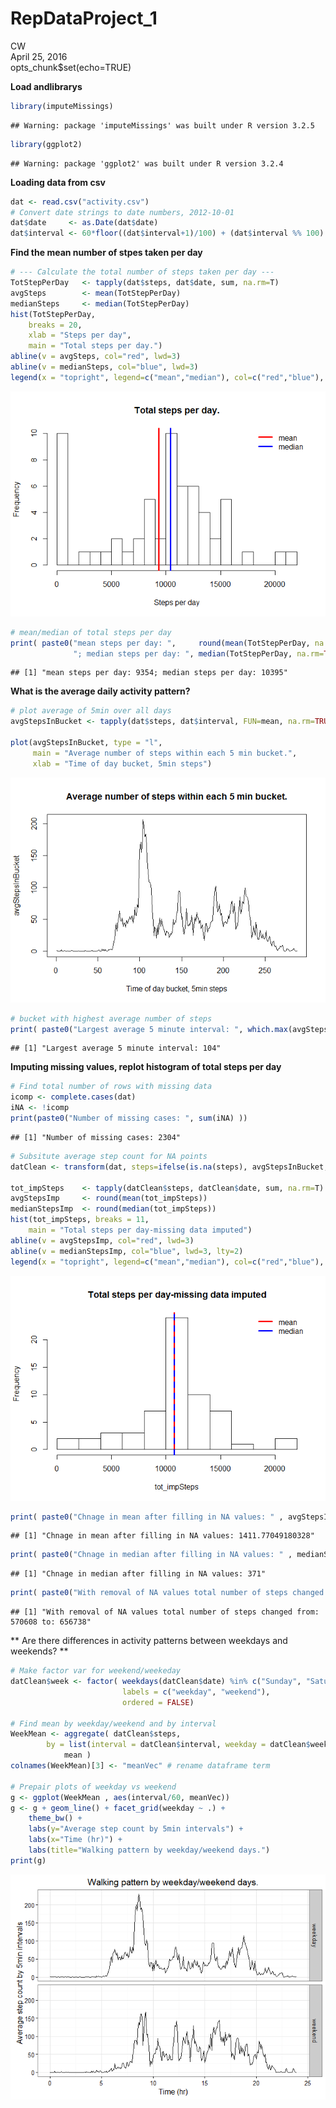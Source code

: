# RepDataProject_1
CW  
April 25, 2016  
opts_chunk$set(echo=TRUE)

**Load andlibrarys** 

```r
library(imputeMissings)
```

```
## Warning: package 'imputeMissings' was built under R version 3.2.5
```

```r
library(ggplot2)
```

```
## Warning: package 'ggplot2' was built under R version 3.2.4
```

**Loading data from csv**

```r
dat <- read.csv("activity.csv")
# Convert date strings to date numbers, 2012-10-01
dat$date     <- as.Date(dat$date)
dat$interval <- 60*floor((dat$interval+1)/100) + (dat$interval %% 100)
```

**Find the mean number of stpes taken per day**

```r
# --- Calculate the total number of steps taken per day ---
TotStepPerDay   <- tapply(dat$steps, dat$date, sum, na.rm=T)
avgSteps        <- mean(TotStepPerDay)
medianSteps     <- median(TotStepPerDay)
hist(TotStepPerDay, 
    breaks = 20, 
    xlab = "Steps per day",
    main = "Total steps per day.")
abline(v = avgSteps, col="red", lwd=3)
abline(v = medianSteps, col="blue", lwd=3)
legend(x = "topright", legend=c("mean","median"), col=c("red","blue"), bty="n", lwd=3)
```

![](PA1_template_files/figure-html/unnamed-chunk-3-1.png)

```r
# mean/median of total steps per day
print( paste0("mean steps per day: ",     round(mean(TotStepPerDay, na.rm=TRUE) ), 
              "; median steps per day: ", median(TotStepPerDay, na.rm=TRUE) ) )
```

```
## [1] "mean steps per day: 9354; median steps per day: 10395"
```


**What is the average daily activity pattern?**

```r
# plot average of 5min over all days
avgStepsInBucket <- tapply(dat$steps, dat$interval, FUN=mean, na.rm=TRUE)

plot(avgStepsInBucket, type = "l",
     main = "Average number of steps within each 5 min bucket.", 
     xlab = "Time of day bucket, 5min steps")
```

![](PA1_template_files/figure-html/unnamed-chunk-4-1.png)

```r
# bucket with highest average number of steps
print( paste0("Largest average 5 minute interval: ", which.max(avgStepsInBucket)))
```

```
## [1] "Largest average 5 minute interval: 104"
```

**Imputing missing values, replot histogram of total steps per day**

```r
# Find total number of rows with missing data
icomp <- complete.cases(dat)
iNA <- !icomp
print(paste0("Number of missing cases: ", sum(iNA) ))
```

```
## [1] "Number of missing cases: 2304"
```

```r
# Subsitute average step count for NA points
datClean <- transform(dat, steps=ifelse(is.na(steps), avgStepsInBucket, steps))

tot_impSteps    <- tapply(datClean$steps, datClean$date, sum, na.rm=T)
avgStepsImp     <- round(mean(tot_impSteps))
medianStepsImp  <- round(median(tot_impSteps))
hist(tot_impSteps, breaks = 11, 
    main = "Total steps per day-missing data imputed")
abline(v = avgStepsImp, col="red", lwd=3)
abline(v = medianStepsImp, col="blue", lwd=3, lty=2)
legend(x = "topright", legend=c("mean","median"), col=c("red","blue"), bty="n", lwd=3)
```

![](PA1_template_files/figure-html/unnamed-chunk-5-1.png)

```r
print( paste0("Chnage in mean after filling in NA values: " , avgStepsImp - avgSteps) )
```

```
## [1] "Chnage in mean after filling in NA values: 1411.77049180328"
```

```r
print( paste0("Chnage in median after filling in NA values: " , medianStepsImp - medianSteps) )
```

```
## [1] "Chnage in median after filling in NA values: 371"
```

```r
print( paste0("With removal of NA values total number of steps changed from: ", sum(dat$steps, na.rm = TRUE), " to: ", round(sum(datClean$steps)) ) )
```

```
## [1] "With removal of NA values total number of steps changed from: 570608 to: 656738"
```

** Are there differences in activity patterns between weekdays and weekends? **

```r
# Make factor var for weekend/weekeday 
datClean$week <- factor( weekdays(datClean$date) %in% c("Sunday", "Saturday"), 
                         labels = c("weekday", "weekend"), 
                         ordered = FALSE)

# Find mean by weekday/weekend and by interval
WeekMean <- aggregate( datClean$steps, 
        by = list(interval = datClean$interval, weekday = datClean$week) , 
            mean )
colnames(WeekMean)[3] <- "meanVec" # rename dataframe term

# Prepair plots of weekday vs weekend
g <- ggplot(WeekMean , aes(interval/60, meanVec))
g <- g + geom_line() + facet_grid(weekday ~ .) +
    theme_bw() +
    labs(y="Average step count by 5min intervals") +
    labs(x="Time (hr)") +
    labs(title="Walking pattern by weekday/weekend days.")
print(g)
```

![](PA1_template_files/figure-html/unnamed-chunk-6-1.png)





